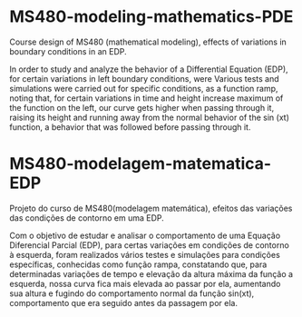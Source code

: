 # MS480-modeling-mathematics-PDE
Course design of MS480 (mathematical modeling), effects of variations in boundary conditions in an EDP.

In order to study and analyze the behavior of a Differential Equation
(EDP), for certain variations in left boundary conditions, were
Various tests and simulations were carried out for specific conditions, as a function
ramp, noting that, for certain variations in time and height increase
maximum of the function on the left, our curve gets higher when passing through it, raising
its height and running away from the normal behavior of the sin (xt) function, a behavior that was
followed before passing through it.


# MS480-modelagem-matematica-EDP
Projeto do curso de MS480(modelagem matemática), efeitos das variações das condições de contorno em uma EDP.

Com o objetivo de estudar e analisar o comportamento de uma Equação Diferencial
Parcial (EDP), para certas variações em condições de contorno à esquerda, foram
realizados vários testes e simulações para condições específicas, conhecidas como função
rampa, constatando que, para determinadas variações de tempo e elevação da altura
máxima da função a esquerda, nossa curva fica mais elevada ao passar por ela, aumentando
sua altura e fugindo do comportamento normal da função sin(xt), comportamento que era
seguido antes da passagem por ela.
